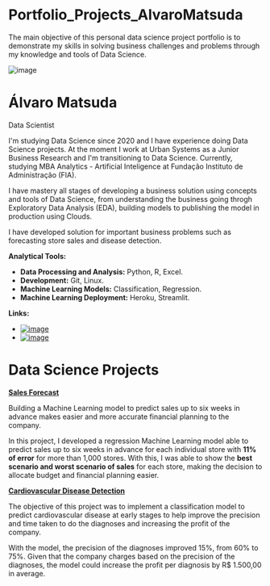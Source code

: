 # Portfolio_Projects_AlvaroMatsuda

The main objective of this personal data science project portfolio is to demonstrate my skills in solving business challenges and problems through my knowledge and tools of Data Science.

![image](https://user-images.githubusercontent.com/72954917/120116776-1cd9f780-c160-11eb-8f78-06301cda1259.png)

# Álvaro Matsuda
Data Scientist

I'm studying Data Science since 2020 and I have experience doing Data Science projects. At the moment I work at Urban Systems as a Junior Business Research and I'm transitioning to Data Science. Currently, studying MBA Analytics - Artificial Inteligence at Fundação Instituto de Administração (FIA).

I have mastery all stages of developing a business solution using concepts and tools of Data Science, from understanding the business going throgh Exploratory Data Analysis (EDA), building models to publishing the model in production using Clouds.

I have developed solution for important business problems such as forecasting store sales and disease detection.

**Analytical Tools:**

- **Data Processing and Analysis:** Python, R, Excel.
- **Development:** Git, Linux.
- **Machine Learning Models:** Classification, Regression.
- **Machine Learning Deployment:** Heroku, Streamlit.

**Links:**
- [![image](https://user-images.githubusercontent.com/72954917/120116160-22820e00-c15d-11eb-84f6-aed7249d7754.png)](https://www.linkedin.com/in/alvaromatsuda/)
- [![image](https://user-images.githubusercontent.com/72954917/120116120-f36b9c80-c15c-11eb-8ab5-36361b51a4ee.png)](mailto:kazu.mts@gmail.com)

# Data Science Projects
[**Sales Forecast**](https://github.com/AlvaroMatsuda/Rossmann_Sales_Prediction)

Building a Machine Learning model to predict sales up to six weeks in advance makes easier and more accurate financial planning to the company.

In this project, I developed a regression Machine Learning model able to predict sales up to six weeks in advance for each individual store with **11% of error** for more than 1,000 stores. With this, I was able to show the **best scenario and worst scenario of sales** for each store, making the decision to allocate budget and financial planning easier.

[**Cardiovascular Disease Detection**](https://github.com/AlvaroMatsuda/Cardio_Catch_Diseases)

The objective of this project was to implement a classification model to predict cardiovascular disease at early stages to help improve the precision and time taken to do the diagnoses and increasing the profit of the company.

With the model, the precision of the diagnoses improved 15%, from 60% to 75%. Given that the company charges based on the precision of the diagnoses, the model could increase the profit per diagnosis by R$ 1.500,00 in average.
